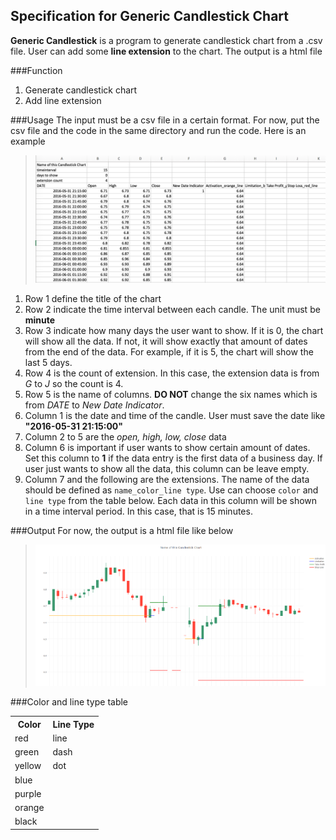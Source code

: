 ## Specification for Generic Candlestick Chart ##
**Generic Candlestick** is a program to generate candlestick chart from a .csv file. User can add some **line extension** to the chart. The output is a html file

###Function
1. Generate candlestick chart
2. Add line extension

###Usage
The input must be a csv file in a certain format. For now, put the csv file and the code in the same directory and run the code. Here is an example

> ![example](./ExampleData.png)

1. Row 1 define the title of the chart
2. Row 2 indicate the time interval between each candle. The unit must be **minute**
3. Row 3 indicate how many days the user want to show. If it is 0, the chart will show all the data. If not, it will show exactly that amount of dates from the end of the data. For example, if it is 5, the chart will show the last 5 days.
4. Row 4 is the count of extension. In this case, the extension data is from *G* to *J* so the count is 4.
5. Row 5 is the name of columns. **DO NOT** change the six names which is from *DATE* to *New Date Indicator*. 
6. Column 1 is the date and time of the candle. User must save the date like **"2016-05-31 21:15:00"**
7. Column 2 to 5 are the *open, high, low, close* data
8. Column 6 is important if user wants to show certain amount of dates. Set this column to **1** if the data entry is the first data of a business day. If user just wants to show all the data, this column can be leave empty.
9. Column 7 and the following are the extensions. The name of the data should be defined as `name_color_line type`. Use can choose `color` and `line type` from the table below. Each data in this column will be shown in a time interval period. In this case, that is 15 minutes.

###Output
For now, the output is a html file like below
> ![](./ExampleOutput.png)

###Color and line type table

<table>
  <tr>
    <th>Color</th>
    <th>Line Type</th>
  </tr>
  <tr>
    <td>red</td>
    <td>line</td>
  </tr>
  <tr>
    <td>green</td>
    <td>dash</td>
  </tr>
  <tr>
    <td>yellow</td>
    <td>dot</td>
  </tr>
  <tr>
    <td>blue</td>
    <td></td>
  </tr>
  <tr>
    <td>purple</td>
    <td></td>
  </tr>
  <tr>
    <td>orange</td>
    <td></td>
  </tr>
  <tr>
    <td>black</td>
    <td></td>
  </tr>
</table>

